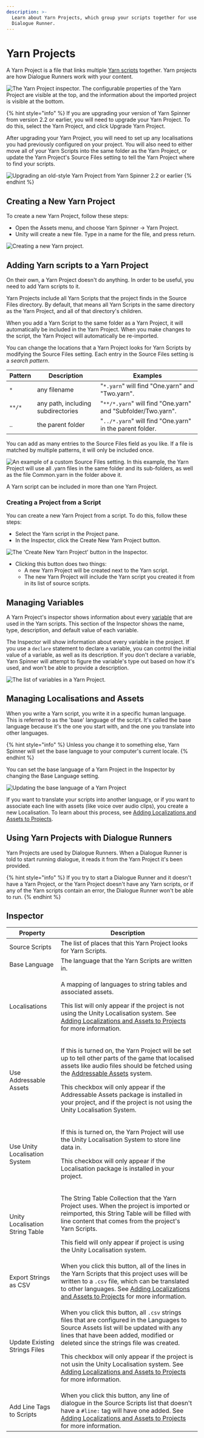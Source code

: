 ```yaml
---
description: >-
  Learn about Yarn Projects, which group your scripts together for use in a
  Dialogue Runner.
---
```


# Yarn Projects

A Yarn Project is a file that links multiple [Yarn scripts](yarn-scripts.md) together. Yarn projects are how Dialogue Runners work with your content.

![The Yarn Project inspector. The configurable properties of the Yarn Project are visible at the top, and the information about the imported project is visible at the bottom.](../../.gitbook/assets/yarn-project-inspector.png)

{% hint style="info" %}
If you are upgrading your version of Yarn Spinner from version 2.2 or earlier, you will need to upgrade your Yarn Project. To do this, select the Yarn Project, and click Upgrade Yarn Project.

After upgrading your Yarn Project, you will need to set up any localisations you had previously configured on your project. You will also need to either move all of your Yarn Scripts into the same folder as the Yarn Project, or update the Yarn Project's Source Files setting to tell the Yarn Project where to find your scripts.

![Upgrading an old-style Yarn Project from Yarn Spinner 2.2 or earlier](../../.gitbook/assets/yarn-project-upgrade.png)
{% endhint %}

## Creating a New Yarn Project

To create a new Yarn Project, follow these steps:

* Open the Assets menu, and choose Yarn Spinner -> Yarn Project.
* Unity will create a new file. Type in a name for the file, and press return.

![Creating a new Yarn project.](../../.gitbook/assets/yarn-spinner-unity-creating-yarn-project.png)

## Adding Yarn scripts to a Yarn Project

On their own, a Yarn Project doesn't do anything. In order to be useful, you need to add Yarn scripts to it.

Yarn Projects include all Yarn Scripts that the project finds in the Source Files directory. By default, that means all Yarn Scripts in the same directory as the Yarn Project, and all of that directory's children.

When you add a Yarn Script to the same folder as a Yarn Project, it will automatically be included in the Yarn Project. When you make changes to the script, the Yarn Project will automatically be re-imported.

You can change the locations that a Yarn Project looks for Yarn Scripts by modifying the Source Files setting. Each entry in the Source Files setting is a _search pattern_.

|Pattern|Description|Examples|
|---|---|---|
|`*`| any filename| "`*.yarn`" will find "One.yarn" and "Two.yarn".|
|`**/*`| any path, including subdirectories| "`**/*.yarn`" will find "One.yarn" and "Subfolder/Two.yarn".|
|..| the parent folder| "`../*.yarn`" will find "One.yarn" in the parent folder.|

You can add as many entries to the Source Files field as you like. If a file is matched by multiple patterns, it will only be included once.

![An example of a custom Source Files setting. In this example, the Yarn Project will use all `.yarn` files in the same folder and its sub-folders, as well as the file `Common.yarn` in the folder above it.](../../.gitbook/assets/yarn-project-custom-source-files.png)

A Yarn script can be included in more than one Yarn Project.

### Creating a Project from a Script

You can create a new Yarn Project from a script. To do this, follow these steps:

* Select the Yarn script in the Project pane.
* In the Inspector, click the Create New Yarn Project button.

![The 'Create New Yarn Project' button in the Inspector.](../../.gitbook/assets/yarn-spinner-unity-create-new-project-button.png)

* Clicking this button does two things:
  * A new Yarn Project will be created next to the Yarn script.
  * The new Yarn Project will include the Yarn script you created it from in its list of source scripts.

## Managing Variables

A Yarn Project's inspector shows information about every [variable](../../getting-started/writing-in-yarn/logic-and-variables.md) that are used in the Yarn scripts. This section of the Inspector shows the name, type, description, and default value of each variable.

The Inspector will show information about every variable in the project. If you use a `declare` statement to declare a variable, you can control the initial value of a variable, as well as its description. If you don't declare a variable, Yarn Spinner will attempt to figure the variable's type out based on how it's used, and won't be able to provide a description.

![The list of variables in a Yarn Project.](../../.gitbook/assets/yarn-project-variables.png)

## Managing Localisations and Assets

When you write a Yarn script, you write it in a specific human language. This is referred to as the 'base' language of the script. It's called the base language because it's the one you start with, and the one you translate into other languages. 

{% hint style="info" %}
Unless you change it to something else, Yarn Spinner will set the base language to your computer's current locale.
{% endhint %}

You can set the base language of a Yarn Project in the Inspector by changing the Base Language setting.

![Updating the base language of a Yarn Project](../../.gitbook/assets/default-language.png)

If you want to translate your scripts into another language, or if you want to associate each line with assets (like voice over audio clips), you create a new Localisation. To learn about this process, see [Adding Localizations and Assets to Projects](../assets-and-localization/README.md).

## Using Yarn Projects with Dialogue Runners

Yarn Projects are used by Dialogue Runners. When a Dialogue Runner is told to start running dialogue, it reads it from the Yarn Project it's been provided.

{% hint style="info" %}
If you try to start a Dialogue Runner and it doesn't have a Yarn Project, or the Yarn Project doesn't have any Yarn scripts, or if any of the Yarn scripts contain an error, the Dialogue Runner won't be able to run.
{% endhint %}

## Inspector

|Property|Description|
|---|---|
|Source Scripts|The list of places that this Yarn Project looks for Yarn Scripts.|
|Base Language|The language that the Yarn Scripts are written in.|
|Localisations|<p>A mapping of languages to string tables and associated assets.</p><p>This list will only appear if the project is not using the Unity Localisation system. See [Adding Localizations and Assets to Projects](../assets-and-localization/README.md) for more information.</p>|
|Use Addressable Assets|<p>If this is turned on, the Yarn Project will be set up to tell other parts of the game that localised assets like audio files should be fetched using the [Addressable Assets](https://docs.unity3d.com/Packages/com.unity.addressables@latest/index.html) system.</p> <p>This checkbox will only appear if the Addressable Assets package is installed in your project, and if the project is not using the Unity Localisation System.</p>|
|Use Unity Localisation System|<p>If this is turned on, the Yarn Project will use the Unity Localisation System to store line data in.</p><p>This checkbox will only appear if the Localisation package is installed in your project.</p>|
|Unity Localisation String Table|<p>The String Table Collection that the Yarn Project uses. When the project is imported or reimported, this String Table will be filled with line content that comes from the project's Yarn Scripts.</p><p>This field will only appear if project is using the Unity Localisation system.</p>|
|Export Strings as CSV|When you click this button, all of the lines in the Yarn Scripts that this project uses will be written to a `.csv` file, which can be translated to other languages. See [Adding Localizations and Assets to Projects](../assets-and-localization/README.md) for more information.|
|Update Existing Strings Files|<p>When you click this button, all `.csv` strings files that are configured in the Languages to Source Assets list will be updated with any lines that have been added, modified or deleted since the strings file was created.</p><p> This checkbox will only appear if the project is not usin the Unity Localisation system. See [Adding Localizations and Assets to Projects](../assets-and-localization/README.md) for more information.</p>|
|Add Line Tags to Scripts|When you click this button, any line of dialogue in the Source Scripts list that doesn't have a `#line:` tag will have one added. See [Adding Localizations and Assets to Projects](../assets-and-localization/README.md) for more information.|